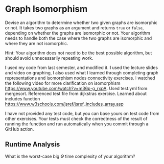 # Graph Isomorphism

Devise an algorithm to determine whether two given graphs are isomorphic or not.
It takes two graphs as an argument and returns `true` or `false`, depending on
whether the graphs are isomorphic or not. Your algorithm needs to handle both
the case where the two graphs are isomorphic and where they are not isomorphic.

Hint: Your algorithm does not need to be the best possible algorithm, but should
avoid unnecessarily repeating work.

I used my code from last semester, and modified it. I used the lecture slides and video on graphing, I also used what I learned through completing graph representations and isomorphism nodes connectivity exercises. I watched the following video for more clarification on isomorphism https://www.youtube.com/watch?v=m36p-g_rxpA. Used test.yml from mergesort. Referenced test file from dijkstras exercise. Learned about includes function https://www.w3schools.com/jsref/jsref_includes_array.asp

I have not provided any test code, but you can base yours on test code from
other exercises. Your tests must check the correctness of the result of running
the function and run automatically when you commit through a GitHub action.

## Runtime Analysis

What is the worst-case big $\Theta$ time complexity of your algorithm?
